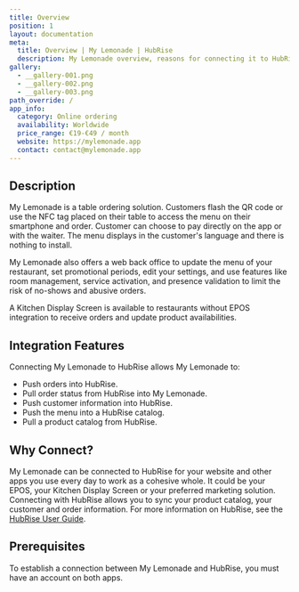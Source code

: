 ```yaml
---
title: Overview
position: 1
layout: documentation
meta:
  title: Overview | My Lemonade | HubRise
  description: My Lemonade overview, reasons for connecting it to HubRise and summary of integrated features. Synchronise data between your EPOS and your apps.
gallery:
  - __gallery-001.png
  - __gallery-002.png
  - __gallery-003.png
path_override: /
app_info:
  category: Online ordering
  availability: Worldwide
  price_range: €19-€49 / month
  website: https://mylemonade.app
  contact: contact@mylemonade.app
---
```


## Description

My Lemonade is a table ordering solution. Customers flash the QR code or use the NFC tag placed on their table to access the menu on their smartphone and order. Customer can choose to pay directly on the app or with the waiter. The menu displays in the customer's language and there is nothing to install.

My Lemonade also offers a web back office to update the menu of your restaurant, set promotional periods, edit your settings, and use features like room management, service activation, and presence validation to limit the risk of no-shows and abusive orders.

A Kitchen Display Screen is available to restaurants without EPOS integration to receive orders and update product availabilities.

## Integration Features

Connecting My Lemonade to HubRise allows My Lemonade to:

- Push orders into HubRise.
- Pull order status from HubRise into My Lemonade.
- Push customer information into HubRise.
- Push the menu into a HubRise catalog.
- Pull a product catalog from HubRise.

## Why Connect?

My Lemonade can be connected to HubRise for your website and other apps you use every day to work as a cohesive whole. It could be your EPOS, your Kitchen Display Screen or your preferred marketing solution. Connecting with HubRise allows you to sync your product catalog, your customer and order information. For more information on HubRise, see the [HubRise User Guide](/docs).

## Prerequisites

To establish a connection between My Lemonade and HubRise, you must have an account on both apps.